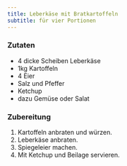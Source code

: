 ```yaml
---
title: Leberkäse mit Bratkartoffeln
subtitle: für vier Portionen
---
```


### Zutaten
* 4 dicke Scheiben Leberkäse
* 1kg Kartoffeln
* 4 Eier
* Salz und Pfeffer
* Ketchup
* dazu Gemüse oder Salat

### Zubereitung
1. Kartoffeln anbraten und würzen.
1. Leberkäse anbraten.
1. Spiegeleier machen.
1. Mit Ketchup und Beilage servieren.
